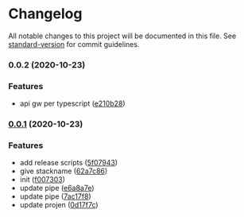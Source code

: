# Changelog

All notable changes to this project will be documented in this file. See [standard-version](https://github.com/conventional-changelog/standard-version) for commit guidelines.

### 0.0.2 (2020-10-23)


### Features

* api gw per typescript ([e210b28](https://github.com/mmuller88/alf-cdk-api-gw/commit/e210b28b83637c585c0aece5afd7cbd7584ef54b))

### [0.0.1](https://github.com/mmuller88/alf-cdk-api-gw/compare/v0.0.2...v0.0.1) (2020-10-23)


### Features

* add release scripts ([5f07943](https://github.com/mmuller88/alf-cdk-api-gw/commit/5f0794342c2bcdeeb8e5fa2eae876a99ca289539))
* give stackname ([62a7c86](https://github.com/mmuller88/alf-cdk-api-gw/commit/62a7c86c9bb415e4f44714397d7fb57fb17011c0))
* init ([f007303](https://github.com/mmuller88/alf-cdk-api-gw/commit/f0073039e9d0fbcf70761d72d909a9be6ff9c4c6))
* update pipe ([e6a8a7e](https://github.com/mmuller88/alf-cdk-api-gw/commit/e6a8a7e6055755f10335a8b0fd7a09f4d43f6819))
* update pipe ([7ac17f8](https://github.com/mmuller88/alf-cdk-api-gw/commit/7ac17f825567bbca6aa706c2b502019aae8545ea))
* update projen ([0d17f7c](https://github.com/mmuller88/alf-cdk-api-gw/commit/0d17f7ccc3d1efb8a9c19fe90cfcd7fba852cc3d))